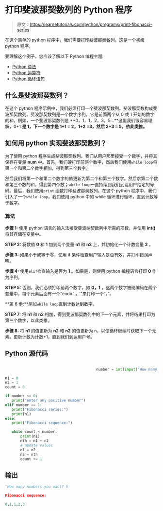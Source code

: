 # 打印斐波那契数列的 Python 程序

> 原文：<https://learnetutorials.com/python/programs/print-fibonacci-series>

在这个简单的 python 程序中，我们需要打印斐波那契数列。这是一个初级 python 程序。

要理解这个例子，您应该了解以下 Python 编程主题:

*   [Python 语法](../../python/syntax-comments "Python Syntax")
*   [Python 运算符](../../python/python-operators "operators in Python")
*   [Python 循环语句](../../python/python-loop-tutorials "Python loop statements")

## 什么是斐波那契数列？

在这个 python 程序示例中，我们必须打印一个斐波那契数列。斐波那契数构成斐波那契数列。斐波那契数列是一个数字序列，它是前面两个从 0 或 1 开始的数字的和。例如，一个斐波那契数列是 **0，1，1，2，3，5...**这里我们很容易理解，0+1 **是 1，下一个数字是 1+1 = 2，1+2 =3，然后 2+3 = 5，依此类推。**

## 如何用 python 实现斐波那契数列？

为了使用 python 程序生成斐波那契数列，我们从用户那里接受一个数字，并将其保存在变量 **num** 中。首先，我们硬打印前两个数字，然后我们使用`while loop`将第一个和第二个数字相加，得到第三个数字。

然后我们将第一个和第二个数字的值更新为第二个和第三个数字。然后求第二个数和第三个数的和，得到第四个数；`while loop`一直持续到我们到达用户给定的号码。最后，我们使用`print` 函数打印斐波那契数列。在这个 python 程序中，我们引入了一个`while loop`，我们使用 python 中的 while 循环进行循环，直到计数等于数字。

### 算法

**步骤 1:** 使用 python 语言的输入法接受斐波纳契数列中所需的项数，并使用 **int()** 将其存储在变量中。

**STEP 2:** 将数值 **0** 和 **1** 加到两个变量 **n1** 和 **n2** 上，并初始化一个计数变量 **2** 。

**步骤 3:** 如果小于或等于零，使用 if 条件检查用户输入是否有效，并打印错误声明。

**步骤 4:** 使用`elif`检查输入是否为 **1** 。如果是，则使用 python 编程语言打印 **0** 作为序列。

**STEP 5:** 否则，我们必须打印前两个数字，如 **0，1** ，这两个数字被硬编码在两个变量中，每个元素后面有一个“end=' **，**'”来打印一个“，”。

**第 6 步:**施加`while loop`直到计数达到数字。

**STEP 7:** 将 **n1** 和 **n2** 相加，得到斐波那契数列中的下一个元素，并将结果打印为第三个数字，以此类推。

**步骤 8:** 将 **n1** 的值更新为 **n2** 和 **n2** 的值更新为 n，以便循环继续时获取下一个元素。更新计数为计数+1，直到我们到达用户号。

## Python 源代码

```py

                                          number = int(input("How many numbers you want? "))  

n1 = 0  
n2 = 1  
count = 0  

if number <= 0:  
   print("enter any positive number")  
elif number == 1:  
   print("Fibonacci series:")  
   print(n1)  
else:  
   print("Fibonacci sequence:")  

   while count < number:  
       print(n1)
       nth = n1 + n2  
       # update values  
       n1 = n2  
       n2 = nth  
       count += 1 

```

## 输出

```py
"How many numbers you want? 5

Fibonacci sequence: 

0,1,1,2,3
```